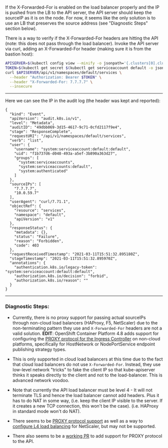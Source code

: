 If the X-Forwarded-For is enabled on the load balancer properly and the IP is pushed from the LB to the API server, the API server should keep the sourceIP as it is on the node. For now, it seems like the only solution is to use an LB that preserves the source address (see "Diagnostic Steps" section below).

There is a way to verify if the X-Forwarded-For headers are hitting the API (note: this does not pass through the load balancer). Invoke the API server via curl, adding an X-Forwarded-For header (making sure it is from the bastion host):

``` bash
APISERVER=$(kubectl config view --minify -o jsonpath='{.clusters[0].cluster.server}')
TOKEN=$(kubectl get secret $(kubectl get serviceaccount default -o jsonpath='{.secrets[0].name}') -o jsonpath='{.data.token}' | base64 --decode )
curl $APISERVER/api/v1/namespaces/default/services \
  --header "Authorization: Bearer $TOKEN" \
  --header "X-Forwarded-For: 7.7.7.7" \
  --insecure
```


---

Here we can see the IP in the audit log (the header was kept and reported):

```
{
  "kind": "Event",
  "apiVersion": "audit.k8s.io/v1",
  "level": "Metadata",
  "auditID": "49dbb069-3d15-4617-9c71-0cfd2117f9e4",
  "stage": "ResponseComplete",
  "requestURI": "/api/v1/namespaces/default/services",
  "verb": "list",
  "user": {
    "username": "system:serviceaccount:default:default",
    "uid": "f1b737d6-d048-493a-a5ef-3b890a363d27",
    "groups": [
      "system:serviceaccounts",
      "system:serviceaccounts:default",
      "system:authenticated"
    ]
  },
  "sourceIPs": [
    "7.7.7.7",
    "10.0.59.7"
  ],
  "userAgent": "curl/7.71.1",
  "objectRef": {
    "resource": "services",
    "namespace": "default",
    "apiVersion": "v1"
  },
  "responseStatus": {
    "metadata": {},
    "status": "Failure",
    "reason": "Forbidden",
    "code": 403
  },
  "requestReceivedTimestamp": "2021-03-11T15:51:32.895180Z",
  "stageTimestamp": "2021-03-11T15:51:32.895970Z",
  "annotations": {
    "authentication.k8s.io/legacy-token": "system:serviceaccount:default:default",
    "authorization.k8s.io/decision": "forbid",
    "authorization.k8s.io/reason": ""
  }
}
```

---

### Diagnostic Steps:

- Currently, there is no proxy support for passing actual sourceIPs through non-cloud load balancers (HAProxy, F5, NetScaler) due to the non-terminating pattern they use and `X-Forwarded-For` headers are not a valid solution. **EDIT**: OpenShift Container Platform 4.8 adds support for configuring the [PROXY protocol for the Ingress Controller](https://docs.openshift.com/container-platform/4.8/networking/ingress-operator.html#nw-ingress-controller-configuration-proxy-protocol_configuring-ingress) on non-cloud platforms, specifically for HostNetwork or NodePortService endpoint publishing strategy types.

- This is only supported in cloud load balancers at this time due to the fact that cloud load balancers do not use `X-Forwarded-For`. Instead, they use low-level network "tricks" to fake the client IP so that kube-apiserver thinks it speaks directly to the client and not to the load-balancer. This is advanced network voodoo.

- Note that currently the API load balancer must be level 4 - It will not terminate TLS and hence the load balancer cannot add headers. Plus it has to do NAT in some way, (i.e. keep the client IP visible to the server. If it creates a new TCP connection, this won't be the case).  (i.e. HAProxy in standard mode won't do NAT).

- There seems to be [PROXY protocol support](https://support.citrix.com/article/CTX224265) as well as a way to [configure L4 load balancing](https://support.citrix.com/article/CTX205280) for NetScaler, but may not be supported.

- There also seems to be a [working PR](https://github.com/kubernetes/kubernetes/pull/96452) to add support for PROXY protocol to the API. 
